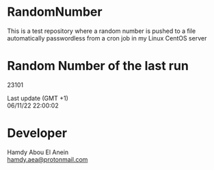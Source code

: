 # RandomNumber    
This is a test repository where a random number is pushed to a file automatically passwordless from a cron job in my Linux CentOS server    
# Random Number of the last run   
23101
      
Last update (GMT +1)    
06/11/22 22:00:02
# Developer    
Hamdy Abou El Anein   
hamdy.aea@protonmail.com
